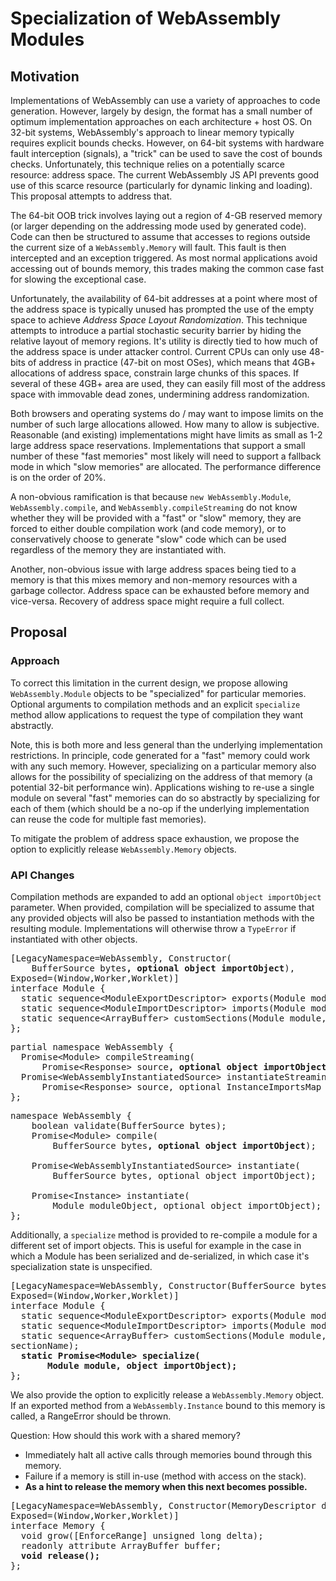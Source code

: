 # Specialization of WebAssembly Modules

## Motivation

Implementations of WebAssembly can use a variety of approaches to code
generation. However, largely by design, the format has a small number of
optimum implementation approaches on each architecture + host OS.
On 32-bit systems, WebAssembly's approach to linear memory typically requires
explicit bounds checks. However, on 64-bit systems with hardware
fault interception (signals), a "trick" can be used to save the cost of
bounds checks. Unfortunately, this technique relies on a potentially scarce
resource: address space. The current WebAssembly JS API prevents good use of
this scarce resource (particularly for dynamic linking and loading).
This proposal attempts to address that.

The 64-bit OOB trick involves laying out a region of 4-GB reserved memory
(or larger depending on the addressing mode used by generated code).
Code can then be structured to assume that accesses to regions outside
the current size of a `WebAssembly.Memory` will fault. This fault is then
intercepted and an exception triggered. As most normal applications avoid
accessing out of bounds memory, this trades making the common case fast for
slowing the exceptional case.

Unfortunately, the availability of 64-bit addresses at a point where most
of the address space is typically unused has prompted the use of
the empty space to achieve *Address Space Layout Randomization*.
This technique attempts to introduce a partial stochastic security barrier
by hiding the relative layout of memory regions. It's utility is directly tied
to how much of the address space is under attacker control.
Current CPUs can only use 48-bits of address in practice
(47-bit on most OSes), which means that
4GB+ allocations of address space, constrain large chunks of this spaces.
If several of these 4GB+ area are used, they can easily fill most of
the address space with immovable dead zones, undermining address randomization.

Both browsers and operating systems do / may want to impose limits on
the number of such large allocations allowed.
How many to allow is subjective. Reasonable (and existing) implementations
might have limits as small as 1-2 large address space reservations.
Implementations that support a small number of these "fast memories"
most likely will need to support a fallback mode in which "slow memories"
are allocated. The performance difference is on the order of 20%.

A non-obvious ramification is that because `new WebAssembly.Module`,
`WebAssembly.compile`, and `WebAssembly.compileStreaming` do not know
whether they will be provided with a "fast" or "slow" memory,
they are forced to either double compilation work (and code memory),
or to conservatively choose to generate "slow" code which can be used
regardless of the memory they are instantiated with.

Another, non-obvious issue with large address spaces being tied to a memory
is that this mixes memory and non-memory resources with a garbage collector.
Address space can be exhausted before memory and vice-versa.
Recovery of address space might require a full collect.

## Proposal

### Approach

To correct this limitation in the current design, we propose allowing
`WebAssembly.Module` objects to be "specialized" for particular memories.
Optional arguments to compilation methods and an explicit `specialize`
method allow applications to request the type of compilation they want
abstractly.

Note, this is both more and less general than the underlying
implementation restrictions. In principle, code generated for a "fast" memory
could work with any such memory. However, specializing
on a particular memory also allows for the possibility of specializing
on the address of that memory (a potential 32-bit performance win).
Applications wishing to re-use a single module on several "fast" memories
can do so abstractly by specializing for each of them (which should be
a no-op if the underlying implementation can reuse the code for multiple
fast memories).

To mitigate the problem of address space exhaustion, we propose the option
to explicitly release `WebAssembly.Memory` objects.

### API Changes

Compilation methods are expanded to add an optional `object importObject`
parameter. When provided, compilation will be specialized to assume that
any provided objects will also be passed to instantiation methods with
the resulting module.
Implementations will otherwise throw a `TypeError` if instantiated with
other objects.

<pre>
[LegacyNamespace=WebAssembly, Constructor(
    BufferSource bytes<b>, optional object importObject</b>),
Exposed=(Window,Worker,Worklet)]
interface Module {
  static sequence&lt;ModuleExportDescriptor&gt; exports(Module module);
  static sequence&lt;ModuleImportDescriptor&gt; imports(Module module);
  static sequence&lt;ArrayBuffer&gt; customSections(Module module, DOMString sectionName);
};
</pre>

<pre>
partial namespace WebAssembly {
  Promise&lt;Module&gt; compileStreaming(
      Promise&lt;Response&gt; source<b>, optional object importObject</b>);
  Promise&lt;WebAssemblyInstantiatedSource&gt; instantiateStreaming(
      Promise&lt;Response&gt; source, optional InstanceImportsMap importObject);
};
</pre>

<pre>
namespace WebAssembly {
    boolean validate(BufferSource bytes);
    Promise&lt;Module&gt; compile(
        BufferSource bytes<b>, optional object importObject</b>);

    Promise&lt;WebAssemblyInstantiatedSource&gt; instantiate(
        BufferSource bytes, optional object importObject);

    Promise&lt;Instance&gt; instantiate(
        Module moduleObject, optional object importObject);
};
</pre>

Additionally, a `specialize` method is provided to re-compile a module
for a different set of import objects.
This is useful for example in the case in which a Module has been serialized
and de-serialized, in which case it's specialization state is unspecified.

<pre>
[LegacyNamespace=WebAssembly, Constructor(BufferSource bytes),
Exposed=(Window,Worker,Worklet)]
interface Module {
  static sequence&lt;ModuleExportDescriptor&gt; exports(Module module);
  static sequence&lt;ModuleImportDescriptor&gt; imports(Module module);
  static sequence&lt;ArrayBuffer&gt; customSections(Module module, DOMString
sectionName);
  <b>static Promise&lt;Module&gt; specialize(
       Module module, object importObject);</b>
};
</pre>

We also provide the option to explicitly release a `WebAssembly.Memory` object.
If an exported method from a `WebAssembly.Instance` bound to this memory is
called, a RangeError should be thrown.

Question: How should this work with a shared memory?
   * Immediately halt all active calls through memories bound through this
     memory.
   * Failure if a memory is still in-use (method with access on the stack).
   * <b>As a hint to release the memory when this next becomes possible.</b>

<pre>
[LegacyNamespace=WebAssembly, Constructor(MemoryDescriptor descriptor),
Exposed=(Window,Worker,Worklet)]
interface Memory {
  void grow([EnforceRange] unsigned long delta);
  readonly attribute ArrayBuffer buffer;
  <b>void release();</b>
};
</pre>
